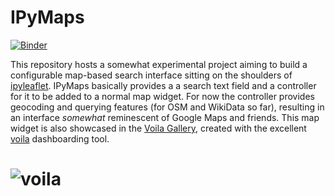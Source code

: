 # IPyMaps

[![Binder](https://mybinder.org/badge_logo.svg)](https://mybinder.org/v2/gh/deeplook/ipymaps/master?filepath=ipymaps.ipynb)

This repository hosts a somewhat experimental project aiming to build a configurable map-based search interface sitting on the shoulders of [ipyleaflet](https://github.com/jupyter-widgets/ipyleaflet). IPyMaps basically provides a a search text field and a controller for it to be added to a normal map widget. For now the controller provides geocoding and querying features (for OSM and WikiData so far), resulting in an interface *somewhat* reminescent of Google Maps and friends. This map widget is also showcased in the [Voila Gallery](https://voila-gallery.org/), created with the excellent [voila](https://github.com/QuantStack/voila) dashboarding tool.

# ![voila](ipymaps.gif)
